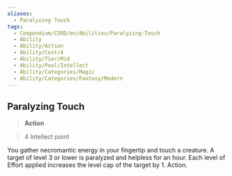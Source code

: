 ```yaml
---
aliases:
  - Paralyzing Touch
tags:
  - Compendium/CSRD/en/Abilities/Paralyzing-Touch
  - Ability
  - Ability/Action
  - Ability/Cost/4
  - Ability/Tier/Mid
  - Ability/Pool/Intellect
  - Ability/Categories/Magic
  - Ability/Categories/Fantasy/Modern
---
```

    
      
## Paralyzing Touch    
>**Action**      
>4 Intellect point    
    
You gather necromantic energy in your fingertip and touch a creature. A target of level 3 or lower is paralyzed and helpless for an hour. Each level of Effort applied increases the level cap of the target by 1. Action.     
    
    
    
    
    
    
    
